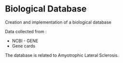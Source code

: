 # Biological Database

Creation and implementation of a biological database

Data collected from :
- NCBI - GENE
- Gene cards

The database is related to Amyotrophic Lateral Sclerosis.
